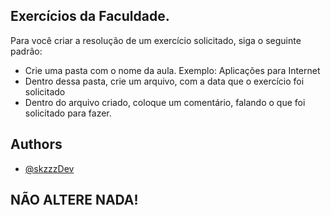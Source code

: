 ## Exercícios da Faculdade.

Para você criar a resolução de um exercício solicitado, siga o seguinte padrão:

- Crie uma pasta com o nome da aula. Exemplo: Aplicações para Internet
- Dentro dessa pasta, crie um arquivo, com a data que o exercício foi solicitado
- Dentro do arquivo criado, coloque um comentário, falando o que foi solicitado para fazer.

## Authors

- [@skzzzDev](https://www.github.com/skzzzDev)


## NÃO ALTERE NADA!